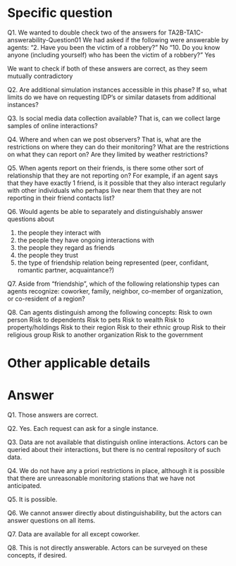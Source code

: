 ﻿# Specific question # 


Q1. We wanted to double check two of the answers for TA2B-TA1C-answerability-Question01 
We had asked if the following were answerable by agents:
“2. Have you been the victim of a robbery?” No
“10. Do you know anyone (including yourself) who has been the victim of a robbery?” Yes


We want to check if both of these answers are correct, as they seem mutually contradictory


Q2. Are additional simulation instances accessible in this phase? If so, what limits do we have on requesting IDP’s or similar datasets from additional instances?


Q3. Is social media data collection available? That is, can we collect large samples of online interactions?


Q4. Where and when can we post observers? That is, what are the restrictions on where they can do their monitoring? What are the restrictions on what they can report on? Are they limited by weather restrictions?


Q5. When agents report on their friends, is there some other sort of relationship that they are not reporting on? For example, if an agent says that they have exactly 1 friend, is it possible that they also interact regularly with other individuals who perhaps live near them that they are not reporting in their friend contacts list?


Q6. Would agents be able to separately and distinguishably answer questions about 
1. the people they interact with
2. the people they have ongoing interactions with
3. the people they regard as friends
4. the people they trust
5. the type of friendship relation being represented (peer, confidant, romantic partner, acquaintance?)


Q7. Aside from “friendship”, which of the following relationship types can agents recognize: coworker, family, neighbor, co-member of organization, or co-resident of a region?


Q8. Can agents distinguish among the following concepts:
Risk to own person
Risk to dependents
Risk to pets
Risk to wealth
Risk to property/holdings
Risk to their region
Risk to their ethnic group
Risk to their religious group
Risk to another organization
Risk to the government


# Other applicable details #


# Answer #

Q1. Those answers are correct.

Q2. Yes. Each request can ask for a single instance. 

Q3. Data are not available that distinguish online interactions. Actors can be queried about their interactions, but there is no central repository of such data.

Q4. We do not have any a priori restrictions in place, although it is possible that there are unreasonable monitoring stations that we have not anticipated.

Q5. It is possible.

Q6. We cannot answer directly about distinguishability, but the actors can answer questions on all items.

Q7. Data are available for all except coworker.

Q8. This is not directly answerable. Actors can be surveyed on these concepts, if desired.